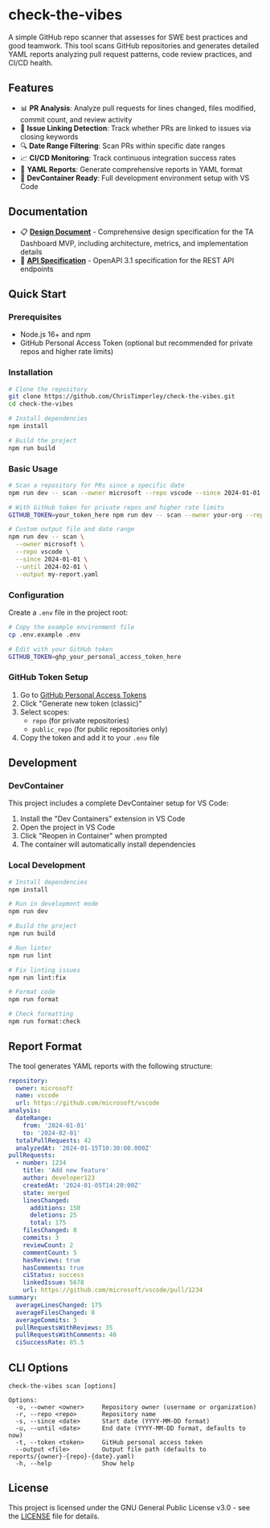 # check-the-vibes

A simple GitHub repo scanner that assesses for SWE best practices and good teamwork. This tool scans GitHub repositories and generates detailed YAML reports analyzing pull request patterns, code review practices, and CI/CD health.

## Features

- 📊 **PR Analysis**: Analyze pull requests for lines changed, files modified, commit count, and review activity
- 🔗 **Issue Linking Detection**: Track whether PRs are linked to issues via closing keywords
- 🔍 **Date Range Filtering**: Scan PRs within specific date ranges
- 📈 **CI/CD Monitoring**: Track continuous integration success rates
- 📝 **YAML Reports**: Generate comprehensive reports in YAML format
- 🐳 **DevContainer Ready**: Full development environment setup with VS Code

## Documentation

- 📋 **[Design Document](docs/DESIGN.md)** - Comprehensive design specification for the TA Dashboard MVP, including architecture, metrics, and implementation details
- 🔌 **[API Specification](docs/api.yaml)** - OpenAPI 3.1 specification for the REST API endpoints

## Quick Start

### Prerequisites

- Node.js 16+ and npm
- GitHub Personal Access Token (optional but recommended for private repos and higher rate limits)

### Installation

```bash
# Clone the repository
git clone https://github.com/ChrisTimperley/check-the-vibes.git
cd check-the-vibes

# Install dependencies
npm install

# Build the project
npm run build
```

### Basic Usage

```bash
# Scan a repository for PRs since a specific date
npm run dev -- scan --owner microsoft --repo vscode --since 2024-01-01

# With GitHub token for private repos and higher rate limits
GITHUB_TOKEN=your_token_here npm run dev -- scan --owner your-org --repo your-repo --since 2024-01-01

# Custom output file and date range
npm run dev -- scan \
  --owner microsoft \
  --repo vscode \
  --since 2024-01-01 \
  --until 2024-02-01 \
  --output my-report.yaml
```

### Configuration

Create a `.env` file in the project root:

```bash
# Copy the example environment file
cp .env.example .env

# Edit with your GitHub token
GITHUB_TOKEN=ghp_your_personal_access_token_here
```

### GitHub Token Setup

1. Go to [GitHub Personal Access Tokens](https://github.com/settings/tokens)
2. Click "Generate new token (classic)"
3. Select scopes:
   - `repo` (for private repositories)
   - `public_repo` (for public repositories only)
4. Copy the token and add it to your `.env` file

## Development

### DevContainer

This project includes a complete DevContainer setup for VS Code:

1. Install the "Dev Containers" extension in VS Code
2. Open the project in VS Code
3. Click "Reopen in Container" when prompted
4. The container will automatically install dependencies

### Local Development

```bash
# Install dependencies
npm install

# Run in development mode
npm run dev

# Build the project
npm run build

# Run linter
npm run lint

# Fix linting issues
npm run lint:fix

# Format code
npm run format

# Check formatting
npm run format:check
```

## Report Format

The tool generates YAML reports with the following structure:

```yaml
repository:
  owner: microsoft
  name: vscode
  url: https://github.com/microsoft/vscode
analysis:
  dateRange:
    from: '2024-01-01'
    to: '2024-02-01'
  totalPullRequests: 42
  analyzedAt: '2024-01-15T10:30:00.000Z'
pullRequests:
  - number: 1234
    title: 'Add new feature'
    author: developer123
    createdAt: '2024-01-05T14:20:00Z'
    state: merged
    linesChanged:
      additions: 150
      deletions: 25
      total: 175
    filesChanged: 8
    commits: 3
    reviewCount: 2
    commentCount: 5
    hasReviews: true
    hasComments: true
    ciStatus: success
    linkedIssue: 5678
    url: https://github.com/microsoft/vscode/pull/1234
summary:
  averageLinesChanged: 175
  averageFilesChanged: 8
  averageCommits: 3
  pullRequestsWithReviews: 35
  pullRequestsWithComments: 40
  ciSuccessRate: 85.5
```

## CLI Options

```
check-the-vibes scan [options]

Options:
  -o, --owner <owner>     Repository owner (username or organization)
  -r, --repo <repo>       Repository name  
  -s, --since <date>      Start date (YYYY-MM-DD format)
  -u, --until <date>      End date (YYYY-MM-DD format, defaults to now)
  -t, --token <token>     GitHub personal access token
  --output <file>         Output file path (defaults to reports/{owner}-{repo}-{date}.yaml)
  -h, --help              Show help
```

## License

This project is licensed under the GNU General Public License v3.0 - see the [LICENSE](LICENSE) file for details.